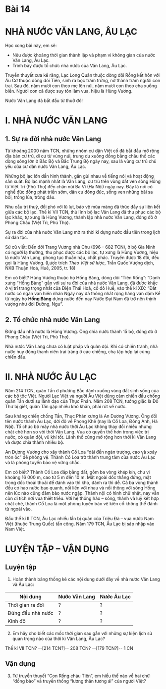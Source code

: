 # Bài 14
# NHÀ NƯỚC VĂN LANG, ÂU LẠC

Học xong bài này, em sẽ:
* Nêu được khoảng thời gian thành lập và phạm vi không gian của nước Văn Lang, Âu Lạc.
* Trình bày được tổ chức nhà nước của Văn Lang, Âu Lạc.

Truyền thuyết xưa kể rằng, Lạc Long Quân thuộc dòng dõi Rồng kết hôn với Âu Cơ thuộc dòng dõi Tiên, sinh ra bọc trăm trứng, nở thành trăm người con trai. Sau đó, năm mươi con theo mẹ lên núi, năm mươi con theo cha xuống biển. Người con cả được suy tôn làm vua, hiệu là Hùng Vương.

Nước Văn Lang đã bắt đầu từ thuở đó!

# I. NHÀ NƯỚC VĂN LANG
## 1. Sự ra đời nhà nước Văn Lang

Từ khoảng 2000 năm TCN, những nhóm cư dân Việt cổ đã bắt đầu mở rộng địa bàn cư trú, di cư từ vùng núi, trung du xuống đồng bằng châu thổ các dòng sông lớn ở Bắc Bộ và Bắc Trung Bộ ngày nay, sau là vùng cư trú chủ yếu của cư dân nước Văn Lang, Âu Lạc.

Những bộ lạc lớn dần hình thành, gắn gửi nhau về tiếng nói và hoạt động sản xuất. Bộ lạc mạnh nhất là Văn Lang, cư trú trên vùng đất ven sông Hồng từ Việt Trì (Phú Thọ) đến chân núi Ba Vì (Hà Nội) ngày nay. Đây là nơi có nghề đúc đồng phát triển sớm, dân cư đông đúc, sống ven những bãi sa bồi, trồng lúa, trồng dâu.

Nhu cầu trị thuỷ, đối phó với lũ lụt, bảo vệ mùa màng đã thúc đẩy sự liên kết giữa các bộ lạc. Thế kỉ VII TCN, thủ lĩnh bộ lạc Văn Lang đã thu phục các bộ lạc khác, tự xưng là Hùng Vương, thành lập nhà nước Văn Lang, đóng đô ở Phong Châu (Việt Trì, Phú Thọ).

Sự ra đời của nhà nước Văn Lang mở ra thời kì dựng nước đầu tiên trong lịch sử dân tộc.

Sử cũ viết: Đến đời Trang Vương nhà Chu (696 – 682 TCN), ở bộ Gia Ninh có người lạ thường, thu phục được các bộ lạc, tự xưng là Hùng Vương, hiệu là nước Văn Lang, phong tục thuần hậu, chất phác. Truyền được 18 đời, đều gọi là Hùng Vương.
(Lược trích *Theo Việt sử lược*,
Trần Quốc Vượng dịch,
NXB Thuận Hoá, Huế, 2005,
tr. 18)

Em có biết?
Hùng Vương thuộc họ Hồng Bàng, dòng dõi “Tiên Rồng”:
“Danh xưng “Hồng Bàng” gắn với sự ra đời của nhà nước Văn Lang, đã được khắc ở vị trí trang trọng nhất của Điện Thái Hoà, cố đô Huế, vào thế kỉ XIX:
“Đất nước có ngàn vạn hiền nhân
Ngày nay đã thống nhất rộng hàng vạn dặm
Kể từ ngày họ **Hồng Bàng** dựng nước đến nay
Nước Đại Nam đã trở nên thịnh vượng như đời Đường, Ngu”.

## 2. Tổ chức nhà nước Văn Lang

Đứng đầu nhà nước là Hùng Vương. Ông chia nước thành 15 bộ, đóng đô ở Phong Châu (Việt Trì, Phú Thọ).

Nhà nước Văn Lang chưa có luật pháp và quân đội. Khi có chiến tranh, nhà nước huy động thanh niên trai tráng ở các chiềng, chạ tập hợp lại cùng chiến đấu.

# II. NHÀ NƯỚC ÂU LẠC

Năm 214 TCN, quân Tần ở phương Bắc đánh xuống vùng đất sinh sống của các bộ tộc Việt. Người Lạc Việt và người Âu Việt dũng cảm chiến đấu chống quân Tần dưới sự lãnh đạo của Thục Phán. Năm 208 TCN, tướng giặc là Đồ Thư bị giết, quân Tần gặp nhiều khó khăn, phải rút về nước.

Sau kháng chiến chống Tần, Thục Phán xưng là An Dương Vương. Ông đổi tên nước thành Âu Lạc, dời đô về Phong Khê (nay là Cổ Loa, Đông Anh, Hà Nội). Tổ chức bộ máy nhà nước thời Âu Lạc không thay đổi nhiều nhưng chặt chẽ hơn so vời thời Văn Lang. Vua có quyền thế hơn trong việc trị nước, có quân đội, vũ khí tốt. Lãnh thổ cũng mở rộng hơn thời kì Văn Lang và được chia thành nhiều bộ.

An Dương Vương cho xây thành Cổ Loa “dài đến ngàn trượng, cao và xoáy tròn ốc” để phòng vệ. Thành Cổ Loa trở thành trung tâm của nước Âu Lạc và là phòng tuyến bảo vệ vững chắc.

Em có biết?
Thành Cổ Loa đắp bằng đất, gồm ba vòng khép kín, chu vi khoảng 16 000 m, cao từ 5 m đến 10 m. Mặt ngoài dốc thẳng đứng, mặt trong dốc thoải thoải để đánh vào thì khó, đánh ra thì dễ. Cả ba vòng thành đều có hào nước bao quanh, nối liền với nhau và nối thông với sông Hồng nên lúc nào cũng đảm bảo nước ngập. Thành nội có hình chữ nhật, nay vẫn còn di tích nơi vua thiết triều. Với hệ thống hào – sông, thành và luỹ kết hợp chặt chẽ, thành Cổ Loa là một phòng tuyến bảo vệ kiên cố không thể đánh từ ngoài vào.

Đầu thế kỉ II TCN, Âu Lạc nhiều lần bị quân của Triệu Đà – vua nước Nam Việt (thuộc Trung Quốc) tấn công. Năm 179 TCN, Âu Lạc bị sáp nhập vào Nam Việt.

# LUYỆN TẬP – VẬN DỤNG

## Luyện tập
1. Hoàn thành bảng thống kê các nội dung dưới đây về nhà nước Văn Lang và Âu Lạc:

| Nội dung | Nước Văn Lang | Nước Âu Lạc |
|---|---|---|
| Thời gian ra đời | ? | ? |
| Đứng đầu nhà nước | ? | ? |
| Kinh đô | ? | ? |

2. Em hãy cho biết các mốc thời gian sau gắn với những sự kiện lịch sử quan trọng nào của thời kì Văn Lang, Âu Lạc?

Thế kỉ VII TCN? --[214 TCN?]-- 208 TCN? --[179 TCN?]-- 1 CN

## Vận dụng
3. Từ truyền thuyết “Con Rồng cháu Tiên”, em hiểu thế nào về hai chữ “đồng bào” và truyền thống “lương thân tương ái” của người Việt?

